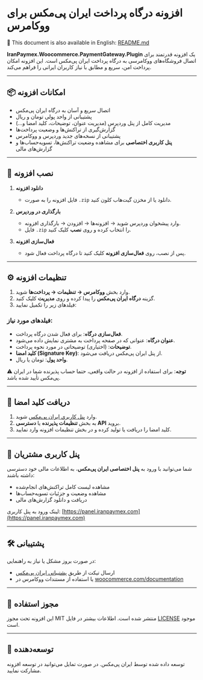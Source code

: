 # افزونه درگاه پرداخت ایران پی‌مکس برای ووکامرس

📄 This document is also available in English: [README.md](./README.md)

**IranPaymex.Woocommerce.PaymentGateway.Plugin** یک افزونه قدرتمند برای اتصال فروشگاه‌های ووکامرسی به درگاه پرداخت ایران پی‌مکس است. این افزونه امکان پرداخت امن، سریع و مطابق با نیاز کاربران ایرانی را فراهم می‌کند.

---

## 📦 امکانات افزونه

- اتصال سریع و آسان به درگاه ایران پی‌مکس
- پشتیبانی از واحد پولی تومان و ریال
- مدیریت کامل از پنل وردپرس (مدیریت عنوان، توضیحات، کلید امضا و...)
- گزارش‌گیری از تراکنش‌ها و وضعیت پرداخت‌ها
- پشتیبانی از نسخه‌های جدید وردپرس و ووکامرس
- **پنل کاربری اختصاصی** برای مشاهده وضعیت تراکنش‌ها، تسویه‌حساب‌ها و گزارش‌های مالی

---

## 🚀 نصب افزونه

1. **دانلود افزونه**
   - فایل افزونه را به صورت `.zip` دانلود یا از مخزن گیت‌هاب کلون کنید.

2. **بارگذاری در وردپرس**
   - وارد پیشخوان وردپرس شوید → افزونه‌ها → افزودن → بارگذاری افزونه.
   - فایل `.zip` را انتخاب کرده و روی **نصب** کلیک کنید.

3. **فعال‌سازی افزونه**
   - پس از نصب، روی **فعال‌سازی افزونه** کلیک کنید تا درگاه پرداخت فعال شود.

---

## ⚙️ تنظیمات افزونه

1. وارد بخش **ووکامرس → تنظیمات → پرداخت‌ها** شوید.
2. گزینه **درگاه ایران پی‌مکس** را پیدا کرده و روی **مدیریت** کلیک کنید.
3. فیلدهای زیر را تکمیل نمایید:

### فیلدهای مورد نیاز:

- **فعال‌سازی درگاه**: برای فعال شدن درگاه پرداخت.
- **عنوان درگاه**: عنوانی که در صفحه پرداخت به مشتری نمایش داده می‌شود.
- **توضیحات**: (اختیاری) توضیحاتی در مورد نحوه پرداخت.
- **کلید امضا (Signature Key)**: از پنل ایران پی‌مکس دریافت می‌شود.
- **واحد پول**: تومان یا ریال.

⚠️ **توجه**: برای استفاده از افزونه در حالت واقعی، حتما حساب پذیرنده شما در ایران پی‌مکس تأیید شده باشد.

---

## 🔐 دریافت کلید امضا

1. وارد [پنل کاربری ایران پی‌مکس](https://panel.iranpaymex.com) شوید.
2. به بخش **تنظیمات پذیرنده** یا **دسترسی API** بروید.
3. کلید امضا را دریافت یا تولید کرده و در بخش تنظیمات افزونه وارد نمایید.

---

## 👤 پنل کاربری مشتریان

شما می‌توانید با ورود به **پنل اختصاصی ایران پی‌مکس**، به اطلاعات مالی خود دسترسی داشته باشند:

- مشاهده لیست کامل تراکنش‌های انجام‌شده
- مشاهده وضعیت و جزئیات تسویه‌حساب‌ها
- دریافت و دانلود گزارش‌های مالی

لینک ورود به پنل کاربری: [https://panel.iranpaymex.com](https://panel.iranpaymex.com)

---

## 🛠 پشتیبانی

در صورت بروز مشکل یا نیاز به راهنمایی:

- ارسال تیکت از طریق [پشتیبانی ایران پی‌مکس](https://iranpaymex.com/contact-us)
- یا استفاده از مستندات ووکامرس در [woocommerce.com/documentation](https://woocommerce.com/documentation)

---

## 📄 مجوز استفاده

این افزونه تحت مجوز MIT منتشر شده است. اطلاعات بیشتر در فایل [LICENSE](./LICENSE) موجود است.

---

## 🙏 توسعه‌دهنده

توسعه داده شده توسط ایران پی‌مکس. در صورت تمایل می‌توانید در توسعه افزونه مشارکت نمایید.

